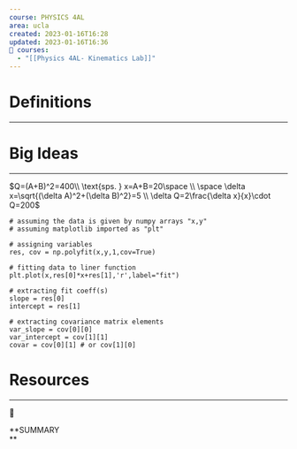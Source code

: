 ```yaml
---
course: PHYSICS 4AL
area: ucla
created: 2023-01-16T16:28
updated: 2023-01-16T16:36
📕 courses:
  - "[[Physics 4AL- Kinematics Lab]]"
---
```

# Definitions

---

# Big Ideas

---

$Q=(A+B)^2=400\\ \text{sps. } x=A+B=20\space \\ \space \delta x=\sqrt{(\delta A)^2+(\delta B)^2}=5 \\ \delta Q=2\frac{\delta x}{x}\cdot Q=200$

```
# assuming the data is given by numpy arrays "x,y"
# assuming matplotlib imported as "plt"

# assigning variables
res, cov = np.polyfit(x,y,1,cov=True)

# fitting data to liner function
plt.plot(x,res[0]*x+res[1],'r',label="fit")

# extracting fit coeff(s)
slope = res[0]
intercept = res[1]

# extracting covariance matrix elements
var_slope = cov[0][0]
var_intercept = cov[1][1]
covar = cov[0][1] # or cov[1][0]
```

# Resources

---

[](https://www.notion.soundefined)

📌

**SUMMARY  
**